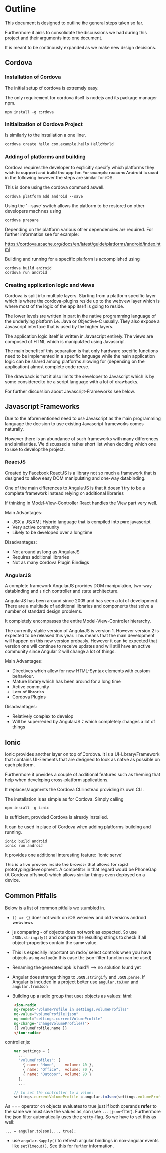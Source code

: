 # Outline

This document is designed to outline the general steps taken so far.

Furthermore it aims to consolidate the discussions we had
during this project and their arguments into one document.

It is meant to be continously expanded as we make new design decisions.

## Cordova

### Installation of Cordova

The initial setup of cordova is extremely easy.

The only requirement for cordova itself is nodejs and its package manager npm.

    npm install -g cordova

### Initialization of Cordova Project

Is similarly to the installation a one liner.

    cordova create hello com.example.hello HelloWorld

### Adding of platforms and building

Cordova requires the developer to explicitly specify which platforms they wish to support and build the app for.
For example reasons Android is used in the following however the steps are similar for iOS.

This is done using the cordova command aswell.

    cordova platform add android --save

Using the '--save' switch allows the platform to be restored on other developers machines using

    cordova prepare

Depending on the platform various other dependencies are required. For further information see for example:

https://cordova.apache.org/docs/en/latest/guide/platforms/android/index.html

Building and running for a specific platform is accomplished using

    cordova build android
    cordova run android

### Creating application logic and views

Cordova is split into multiple layers. Starting from a platform specific layer
which is where the cordova-plugins reside up to the webview layer
which is where most of the logic of the app itself is going to reside.

The lower levels are written in part in the native programming language of the underlying platform
i.e. Java or Objective-C usually. They also expose a Javascript interface that is used by the higher layers.

The application logic itself is written in Javascript entirely.
The views are composed of HTML which is manipulated using Javascript.

The main benefit of this separation is that only hardware specific functions need to be implemented in a specific language
while the main application logic can be shared among platforms allowing for (depending on the application) almost complete code reuse.

The drawback is that it also limits the developer to Javascript which is by some considered to be a script language with a lot of drawbacks.

For further discussion about Javascript-Frameworks see below.

## Javascript Frameworks

Due to the aforementioned need to use Javascript as the main programming language the decision to use existing Javascript frameworks comes naturally.

However there is an abundance of such frameworks with many differences and similarities. We discussed a rather short list when deciding which one to use to develop the project.

### ReactJS

Created by Facebook ReactJS is a library not so much a framework that is designed to allow easy DOM manipulating and one-way databinding.

One of the main differences to AngularJS is that it doesn't try to be a complete framework instead relying on additional libraries.

If thinking in Model-View-Controller React handles the View part very well.

Main Advantages:
 - JSX a JS/XML Hybrid language that is compiled into pure javascript
 - Very active community
 - Likely to be developed over a long time

Disadvantages:
 - Not around as long as AngularJS
 - Requires additional libraries
 - Not as many Cordova Plugin Bindings

### AngularJS

A complete framework AngularJS provides DOM manipulation, two-way databinding and a rich controller and state architecture.

AngularJS has been around since 2009 and has seen a lot of development. There are a multitude of additional libraries and components that solve a number of standard design problems.

It completely encompasses the entire Model-View-Controller hierarchy.

The currently stable version of AngularJS is version 1. However version 2 is expected to be released this year. This means that the main development will happen on this new version probably.
However it can be expected that version one will continue to receive updates and will still have an active community since Angular 2 will change a lot of things.

Main Advantages:
 - Directives which allow for new HTML-Syntax elements with custom behaviour.
 - Mature library which has been around for a long time
 - Active community
 - Lots of libraries
 - Cordova Plugins

Disadvantages:
 - Relatively complex to develop
 - Will be superseded by AngularJS 2 which completely changes a lot of things


## Ionic

Ionic provides another layer on top of Cordova. It is a UI-Library/Framework that contains UI-Elements that are designed to look as native as possible on each platform.

Furthermore it provides a couple of additional features such as theming that help when developing cross-platform applications.

It replaces/augments the Cordova CLI instead providing its own CLI.

The installation is as simple as for Cordova. Simply calling

    npm install -g ionic

 is sufficient, provided Cordova is already installed.

 It can be used in place of Cordova when adding platforms, building and running.

    ionic build android
    ionic run android

 It provides one additional interesting feature: 'ionic serve'

 This is a live preview inside the browser that allows for rapid prototyping/development.
 A competitor in that regard would be PhoneGap (A Cordova offshoot) which allows similar things even deployed on a device.


## Common Pitfalls

Below is a list of common pitfalls we stumbled in.

 - `() => {}` does not work on iOS webview and old versions android webviews
 - js comparing `=` of objects does not work as expected. So use `JSON.stringify()` and compare the resulting strings to check if all object-properties contain the same value.
  - This is especially important on radio/ select controls when you have objects as `ng-value`(in this case the json-filter function can be used)

- Renaming the generated apk is hard?!
  --> no solution found yet

- Angular does strange things to `JSON.stringify` and `JSON.parse`. If Angular is included in
a project better use `angular.toJson` and `angular.fromJson`

- Building up a radio group that uses objects as values:
html:

```html
    <ion-radio
    ng-repeat="volumeProfile in settings.volumeProfiles"
    ng-value="volumeProfile|json"
    ng-model="settings.currentVolumeProfile"
    ng-change="changeVolumeProfile()">
    {{ volumeProfile.name }}
    </ion-radio>
```

controller.js:

```js
    var settings = {
      ...
      "volumeProfiles": [
        { name: "Home",    volume: 40 },
        { name: "Office",  volume: 70 },
        { name: "Outdoor", volume: 90 }
      ],
      ...

    // to set the controller to a value:
    settings.currentVolumeProfile = angular.toJson(settings.volumeProfiles[0], true);
```

As === operator on objects evaluates to true just if both
operands __refer__ to the same we must save the values as json (see `...|json`-filter).
Furthermore the json filter automatically uses the `pretty`-flag. So we have to set this
as well:

    ... = angular.toJson(..., true);

- use `angular.$apply()` to refresh angular bindings in non-angular events like
`setTimeout()`. See [this](http://jimhoskins.com/2012/12/17/angularjs-and-apply.html) for
further information.
